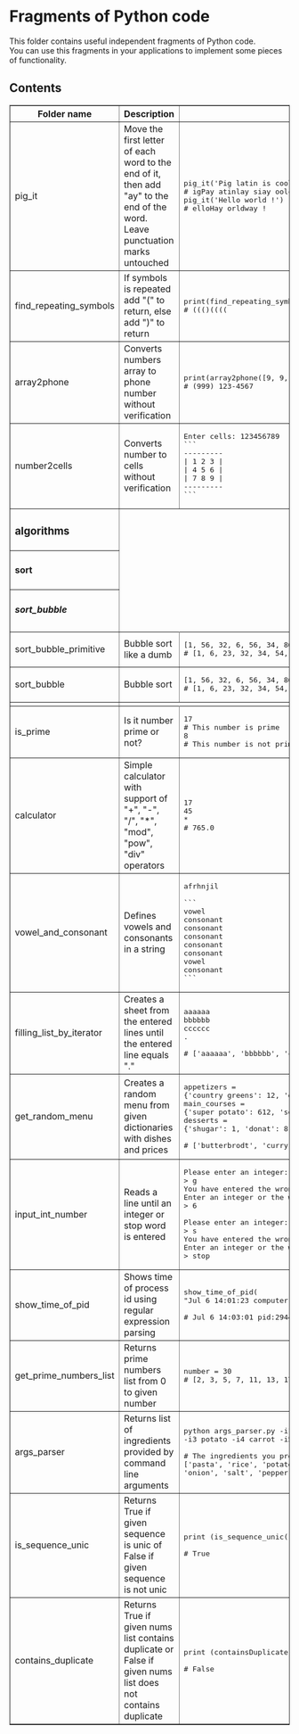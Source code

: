 # Fragments of Python code

This folder contains useful independent fragments of Python code.  
You can use this fragments in your applications to implement some pieces of functionality.

## Contents

<table border>
    <tr>
        <th>Folder name</th>
        <th>Description</th>
        <th>Usage</th>
    </tr>
    <tr>
        <td>pig_it</td>
        <td>Move the first letter of each word to the end of it, then add "ay" to the end of the word. Leave punctuation marks untouched</td>
        <td><pre>pig_it('Pig latin is cool')
# igPay atinlay siay oolcay
pig_it('Hello world !')
# elloHay orldway !</pre>
        </td>
    </tr>
    <tr>
        <td>find_repeating_symbols</td>
        <td>If symbols is repeated add "(" to return, else add ")" to return</td>
        <td><pre>print(find_repeating_symbols('qqQjaaaa'))
# ((()((((</pre></td>
    </tr>
    <tr>
        <td>array2phone</td>
        <td>Converts numbers array to phone number without verification</td>
        <td><pre>print(array2phone([9, 9, 9, 1, 2, 3, 4, 5, 6, 7]))
# (999) 123-4567</pre></td>
    </tr>
    <tr>
        <td>number2cells</td>
        <td>Converts number to cells without verification</td>
        <td><pre>Enter cells: 123456789
```
---------
| 1 2 3 |
| 4 5 6 |
| 7 8 9 |
---------
```</pre></td>
    </tr>
    <tr>
        <td><h3>algorithms</h3></td>
    </tr>
    <tr>
        <td><h4>sort</h4></td>
    </tr>
    <tr>
        <td><h5>sort_bubble</h5></td>
    </tr>
    <tr>
        <td>sort_bubble_primitive</td>
        <td>Bubble sort like a dumb</td>
        <td><pre>[1, 56, 32, 6, 56, 34, 86798, 23, 54]
# [1, 6, 23, 32, 34, 54, 56, 56, 86798]</pre></td>
    </tr>
    <tr>
        <td>sort_bubble</td>
        <td>Bubble sort</td>
        <td><pre>[1, 56, 32, 6, 56, 34, 86798, 23, 54]
# [1, 6, 23, 32, 34, 54, 56, 56, 86798]</pre></td>
    </tr>
    <tr>
        <td></td>
    </tr>
    <tr>
        <td>is_prime</td>
        <td>Is it number prime or not?</td>
        <td><pre>17
# This number is prime
8
# This number is not prime
</pre></td>
    </tr>
    <tr>
        <td>calculator</td>
        <td>Simple calculator with support of "+", "-", "/", "*", "mod", "pow", "div" operators</td>
        <td><pre>17
45
*
# 765.0
</pre></td>
    </tr>
    <tr>
        <td>vowel_and_consonant</td>
        <td>Defines vowels and consonants in a string</td>
        <td><pre>afrhnjil<br/>
```
vowel
consonant
consonant
consonant
consonant
consonant
vowel
consonant
```
</pre></td>
    </tr>
    <tr>
        <td>filling_list_by_iterator</td>
        <td>Creates a sheet from the entered lines until the entered line equals "."</td>
        <td><pre>aaaaaa
bbbbbb
cccccc
.<br/>
# ['aaaaaa', 'bbbbbb', 'cccccc']
</pre></td>
    </tr>
    <tr>
        <td>get_random_menu</td>
        <td>Creates a random menu from given dictionaries with dishes and prices</td>
        <td><pre>appetizers =<br/>{'country greens': 12, 'onion rings': 13, 'butterbrodt': 46}
main_courses =<br/>{'super potato': 612, 'soup': 143, 'curry': 436}
desserts =<br/>{'shugar': 1, 'donat': 8, 'cake': 4}<br/>
# ['butterbrodt', 'curry', 'cake'] [46, 436, 4] 486
</pre></td>
    </tr>
    <tr>
        <td>input_int_number</td>
        <td>Reads a line until an integer or stop word is entered</td>
        <td><pre>Please enter an integer:
> g
You have entered the wrong type of data.<br/>Enter an integer or the word "stop" to exit the program:
> 6<br/>
Please enter an integer:
> s
You have entered the wrong type of data.<br/>Enter an integer or the word "stop" to exit the program:
> stop
</pre></td>
    </tr>
    <tr>
        <td>show_time_of_pid</td>
        <td>Shows time of process id using regular expression parsing</td>
        <td><pre>show_time_of_pid(
"Jul 6 14:01:23 computer.name CRON[29440]: USER (good_user)")<br/>
# Jul 6 14:03:01 pid:29440
</pre></td>
    </tr>
    <tr>
        <td>get_prime_numbers_list</td>
        <td>Returns prime numbers list from 0 to given number</td>
        <td><pre>number = 30
# [2, 3, 5, 7, 11, 13, 17, 19, 23, 29]
</pre></td>
    </tr>
    <tr>
        <td>args_parser</td>
        <td>Returns list of ingredients provided by command line arguments</td>
        <td><pre>python args_parser.py -i1 pasta -i2 rice<br/>-i3 potato -i4 carrot -i5 onion --salt --pepper True<br/>
# The ingredients you provided are:<br/>['pasta', 'rice', 'potato', 'carrot',<br/>'onion', 'salt', 'pepper']
</pre></td>
    </tr>
    <tr>
        <td>is_sequence_unic</td>
        <td>Returns True if given sequence is unic of False if given sequence is not unic</td>
        <td><pre>print (is_sequence_unic([x for x in range(42)]))<br/>
# True
</pre></td>
    </tr>
    <tr>
        <td>contains_duplicate</td>
        <td>Returns True if given nums list contains duplicate or False if given nums list does not contains duplicate</td>
        <td><pre>print (containsDuplicate([x for x in range(42)]))<br/>
# False
</pre></td>
    </tr>
</table>
